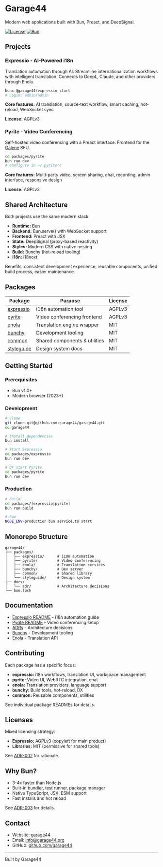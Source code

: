 # Garage44

Modern web applications built with Bun, Preact, and DeepSignal.

[![License](https://img.shields.io/badge/License-Mixed-blue.svg)](#licenses)
[![Bun](https://img.shields.io/badge/Powered%20by-Bun-black.svg)](https://bun.sh/)

## Projects

### Expressio - AI-Powered i18n

Translation automation through AI. Streamline internationalization workflows with intelligent translation. Connects to DeepL, Claude, and other providers through Enola.

```bash
bunx @garage44/expressio start
# Login: admin/admin
```

**Core features:** AI translation, source-text workflow, smart caching, hot-reload, WebSocket sync

**License:** AGPLv3

### Pyrite - Video Conferencing

Self-hosted video conferencing with a Preact interface. Frontend for the [Galène](https://galene.org/) SFU.

```bash
cd packages/pyrite
bun run dev
# Configure in ~/.pyriterc
```

**Core features:** Multi-party video, screen sharing, chat, recording, admin interface, responsive design

**License:** AGPLv3

## Shared Architecture

Both projects use the same modern stack:

- **Runtime:** Bun
- **Backend:** Bun.serve() with WebSocket support
- **Frontend:** Preact with JSX
- **State:** DeepSignal (proxy-based reactivity)
- **Styles:** Modern CSS with native nesting
- **Build:** Bunchy (hot-reload tooling)
- **i18n:** i18next

Benefits: consistent development experience, reusable components, unified build process, easier maintenance.

## Packages

| Package | Purpose | License |
|---------|---------|---------|
| [expressio](./packages/expressio/) | i18n automation tool | AGPLv3 |
| [pyrite](./packages/pyrite/) | Video conferencing frontend | AGPLv3 |
| [enola](./packages/enola/) | Translation engine wrapper | MIT |
| [bunchy](./packages/bunchy/) | Development tooling | MIT |
| [common](./packages/common/) | Shared components & utilities | MIT |
| [styleguide](./packages/styleguide/) | Design system docs | MIT |

## Getting Started

### Prerequisites

- Bun v1.0+
- Modern browser (2023+)

### Development

```bash
# Clone
git clone git@github.com:garage44/garage44.git
cd garage44

# Install dependencies
bun install

# Start Expressio
cd packages/expressio
bun run dev

# Or start Pyrite
cd packages/pyrite
bun run dev
```

### Production

```bash
# Build
cd packages/[expressio|pyrite]
bun run build

# Run
NODE_ENV=production bun service.ts start
```

## Monorepo Structure

```
garage44/
├── packages/
│   ├── expressio/      # i18n automation
│   ├── pyrite/         # Video conferencing
│   ├── enola/          # Translation services
│   ├── bunchy/         # Dev server
│   ├── common/         # Shared library
│   └── styleguide/     # Design system
├── docs/
│   └── adr/            # Architecture decisions
└── bun.lock
```

## Documentation

- [Expressio README](./packages/expressio/README.md) - i18n automation guide
- [Pyrite README](./packages/pyrite/README.md) - Video conferencing setup
- [ADRs](./docs/adr/) - Architecture decisions
- [Bunchy](./packages/bunchy/README.md) - Development tooling
- [Enola](./packages/enola/README.md) - Translation API

## Contributing

Each package has a specific focus:

- **expressio:** i18n workflows, translation UI, workspace management
- **pyrite:** Video UI, WebRTC integration, chat
- **enola:** Translation providers, language support
- **bunchy:** Build tools, hot-reload, DX
- **common:** Reusable components, utilities

See individual package READMEs for details.

## Licenses

Mixed licensing strategy:

- **Expressio:** AGPLv3 (copyleft for main product)
- **Libraries:** MIT (permissive for shared tools)

See [ADR-002](./docs/adr/ADR-002-mixed-license-strategy.md) for rationale.

## Why Bun?

- 3-4x faster than Node.js
- Built-in bundler, test runner, package manager
- Native TypeScript, JSX, ESM support
- Fast installs and hot reload

See [ADR-003](./docs/adr/ADR-003-bun-runtime-adoption.md) for details.

## Contact

- Website: [garage44](https://garage44.org)
- Email: info@garage44.org
- GitHub: [github.com/garage44](https://github.com/garage44)

---

Built by Garage44
